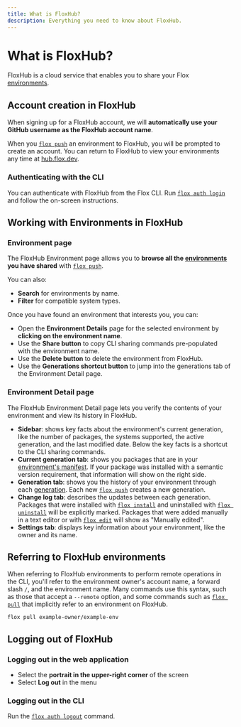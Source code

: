 ```yaml
---
title: What is FloxHub?
description: Everything you need to know about FloxHub.
---
```


# What is FloxHub?

FloxHub is a cloud service that enables you to share your Flox
[environments][environments_concept].

## Account creation in FloxHub

When signing up for a FloxHub account,
we will **automatically use your GitHub username as the FloxHub account name**.

When you [`flox push`][flox_push] an environment to FloxHub,
you will be prompted to create an account.
You can return to FloxHub to view your environments any time at
[hub.flox.dev](https://hub.flox.dev).

### Authenticating with the CLI

You can authenticate with FloxHub from the Flox CLI.
Run [`flox auth login`][flox_auth] and follow the on-screen instructions.

## Working with Environments in FloxHub

### Environment page

The FloxHub Environment page allows you to **browse all the
[environments][environments_concept] you have shared** with
[`flox push`][flox_push].

You can also:

* **Search** for environments by name.
* **Filter** for compatible system types.

Once you have found an environment that interests you,
you can:

* Open the **Environment Details** page for the selected environment by
**clicking on the environment name**.
* Use the **Share button** to copy CLI sharing commands pre-populated with the
environment name.
* Use the **Delete button** to delete the environment from FloxHub.
* Use the **Generations shortcut button** to jump into the generations tab of
the Environment Detail page.

### Environment Detail page

The FloxHub Environment Detail page lets you verify the contents of your
environment and view its history in FloxHub.

* **Sidebar**: shows key facts about the environment's current generation, like
the number of packages, the systems supported, the active generation, and the
last modified date.
Below the key facts is a shortcut to the CLI sharing commands.
* **Current generation tab**: shows you packages that are in your
[environment's manifest][manifest_concept].
If your package was installed with a semantic version requirement,
that information will show on the right side.
* **Generation tab**: shows you the history of your environment through each
[generation][generation_concept].
Each new [`flox push`][flox_push] creates a new generation.
* **Change log tab**: describes the updates between each generation.
Packages that were installed with [`flox install`][flox_install] and uninstalled
with [`flox uninstall`][flox_uninstall] will be explicitly marked.
Packages that were added manually in a text editor or with
[`flox edit`][flox_edit] will show as "Manually edited".
* **Settings tab**: displays key information about your environment, like the
owner and its name.

## Referring to FloxHub environments

When referring to FloxHub environments to perform remote operations in the CLI,
you'll refer to the environment owner's account name, a forward slash `/`,
and the environment name.
Many commands use this syntax,
such as those that accept a `--remote` option,
and some commands such as [`flox pull`][flox_pull] that implicitly refer to
an environment on FloxHub.

```{ .sh .copy }
flox pull example-owner/example-env
```

## Logging out of FloxHub

### Logging out in the web application

* Select the **portrait in the upper-right corner** of the screen
* Select **Log out** in the menu

### Logging out in the CLI

Run the [`flox auth logout`][flox_auth] command.

[flox_website]: https://flox.dev
[flox_push]: ../manual/flox-push.md
[flox_pull]: ../manual/flox-pull.md
[flox_activate]: ../manual/flox-activate.md
[flox_auth]: ../manual/flox-auth.md
[flox_edit]: ../manual/flox-edit.md
[flox_install]: ../manual/flox-install.md
[flox_uninstall]: ../manual/flox-uninstall.md
[generation_concept]: ../concepts/generations.md
[manifest_concept]: ../concepts/environments.md#manifesttoml
[environments_concept]: ../concepts/environments.md
